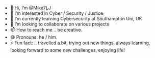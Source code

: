 - 👋 Hi, I’m @Mike7LJ
- 👀 I’m interested in Cyber / Security / Justice
- 🌱 I’m currently learning Cybersecurity at Southampton Uni, UK
- 💞️ I’m looking to collaborate on various projects
- 📫 How to reach me .. be creative.
- 😄 Pronouns: he / him.
- ⚡ Fun fact: .. travelled a bit, trying out new things, always learning, looking forward to some new challenges, enjoying life!

<!---
Mike7LJ/Mike7LJ is a ✨ special ✨ repository because its `README.md` (this file) appears on your GitHub profile.
You can click the Preview link to take a look at your changes.
--->
